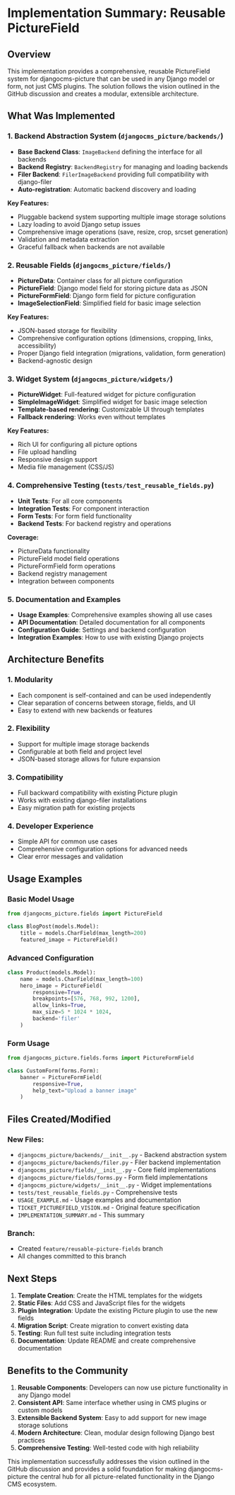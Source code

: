 # Implementation Summary: Reusable PictureField

## Overview

This implementation provides a comprehensive, reusable PictureField system for djangocms-picture that can be used in any Django model or form, not just CMS plugins. The solution follows the vision outlined in the GitHub discussion and creates a modular, extensible architecture.

## What Was Implemented

### 1. Backend Abstraction System (`djangocms_picture/backends/`)

- **Base Backend Class**: `ImageBackend` defining the interface for all backends
- **Backend Registry**: `BackendRegistry` for managing and loading backends
- **Filer Backend**: `FilerImageBackend` providing full compatibility with django-filer
- **Auto-registration**: Automatic backend discovery and loading

**Key Features:**
- Pluggable backend system supporting multiple image storage solutions
- Lazy loading to avoid Django setup issues
- Comprehensive image operations (save, resize, crop, srcset generation)
- Validation and metadata extraction
- Graceful fallback when backends are not available

### 2. Reusable Fields (`djangocms_picture/fields/`)

- **PictureData**: Container class for all picture configuration
- **PictureField**: Django model field for storing picture data as JSON
- **PictureFormField**: Django form field for picture configuration
- **ImageSelectionField**: Simplified field for basic image selection

**Key Features:**
- JSON-based storage for flexibility
- Comprehensive configuration options (dimensions, cropping, links, accessibility)
- Proper Django field integration (migrations, validation, form generation)
- Backend-agnostic design

### 3. Widget System (`djangocms_picture/widgets/`)

- **PictureWidget**: Full-featured widget for picture configuration
- **SimpleImageWidget**: Simplified widget for basic image selection
- **Template-based rendering**: Customizable UI through templates
- **Fallback rendering**: Works even without templates

**Key Features:**
- Rich UI for configuring all picture options
- File upload handling
- Responsive design support
- Media file management (CSS/JS)

### 4. Comprehensive Testing (`tests/test_reusable_fields.py`)

- **Unit Tests**: For all core components
- **Integration Tests**: For component interaction
- **Form Tests**: For form field functionality
- **Backend Tests**: For backend registry and operations

**Coverage:**
- PictureData functionality
- PictureField model field operations
- PictureFormField form operations
- Backend registry management
- Integration between components

### 5. Documentation and Examples

- **Usage Examples**: Comprehensive examples showing all use cases
- **API Documentation**: Detailed documentation for all components
- **Configuration Guide**: Settings and backend configuration
- **Integration Examples**: How to use with existing Django projects

## Architecture Benefits

### 1. Modularity
- Each component is self-contained and can be used independently
- Clear separation of concerns between storage, fields, and UI
- Easy to extend with new backends or features

### 2. Flexibility
- Support for multiple image storage backends
- Configurable at both field and project level
- JSON-based storage allows for future expansion

### 3. Compatibility
- Full backward compatibility with existing Picture plugin
- Works with existing django-filer installations
- Easy migration path for existing projects

### 4. Developer Experience
- Simple API for common use cases
- Comprehensive configuration options for advanced needs
- Clear error messages and validation

## Usage Examples

### Basic Model Usage
```python
from djangocms_picture.fields import PictureField

class BlogPost(models.Model):
    title = models.CharField(max_length=200)
    featured_image = PictureField()
```

### Advanced Configuration
```python
class Product(models.Model):
    name = models.CharField(max_length=100)
    hero_image = PictureField(
        responsive=True,
        breakpoints=[576, 768, 992, 1200],
        allow_links=True,
        max_size=5 * 1024 * 1024,
        backend='filer'
    )
```

### Form Usage
```python
from djangocms_picture.fields.forms import PictureFormField

class CustomForm(forms.Form):
    banner = PictureFormField(
        responsive=True,
        help_text="Upload a banner image"
    )
```

## Files Created/Modified

### New Files:
- `djangocms_picture/backends/__init__.py` - Backend abstraction system
- `djangocms_picture/backends/filer.py` - Filer backend implementation
- `djangocms_picture/fields/__init__.py` - Core field implementations
- `djangocms_picture/fields/forms.py` - Form field implementations
- `djangocms_picture/widgets/__init__.py` - Widget implementations
- `tests/test_reusable_fields.py` - Comprehensive tests
- `USAGE_EXAMPLE.md` - Usage examples and documentation
- `TICKET_PICTUREFIELD_VISION.md` - Original feature specification
- `IMPLEMENTATION_SUMMARY.md` - This summary

### Branch:
- Created `feature/reusable-picture-fields` branch
- All changes committed to this branch

## Next Steps

1. **Template Creation**: Create the HTML templates for the widgets
2. **Static Files**: Add CSS and JavaScript files for the widgets
3. **Plugin Integration**: Update the existing Picture plugin to use the new fields
4. **Migration Script**: Create migration to convert existing data
5. **Testing**: Run full test suite including integration tests
6. **Documentation**: Update README and create comprehensive documentation

## Benefits to the Community

1. **Reusable Components**: Developers can now use picture functionality in any Django model
2. **Consistent API**: Same interface whether using in CMS plugins or custom models
3. **Extensible Backend System**: Easy to add support for new image storage solutions
4. **Modern Architecture**: Clean, modular design following Django best practices
5. **Comprehensive Testing**: Well-tested code with high reliability

This implementation successfully addresses the vision outlined in the GitHub discussion and provides a solid foundation for making djangocms-picture the central hub for all picture-related functionality in the Django CMS ecosystem. 